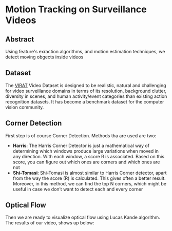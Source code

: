 # Motion Tracking on Surveillance Videos

## Abstract

Using feature's exraction algorithms, and motion estimation techniques, we detect moving obgects inside videos 

## Dataset 

The [VIRAT](https://viratdata.org/) Video Dataset is designed to be realistic, natural and challenging for video surveillance domains in terms of its resolution, background clutter, diversity in scenes, 
and human activity/event categories than existing action recognition datasets. It has become a benchmark dataset for the computer vision community.

## Corner Detection 

First step is of course Corner Detection. Methods tha are used are two: 

* **Harris**: The Harris Corner Detector is just a mathematical way of determining which windows produce large variations when moved in any direction. 
With each window, a score R is associated. Based on this score, you can figure out which ones are corners and which ones are not
* **Shi-Tomasi**: Shi-Tomasi is almost similar to Harris Corner detector, apart from the way the score (R) is calculated.
This gives often a better result. Moreover, in this method, we can find the top N corners, which might be useful in case we don’t want to detect each and every corner

## Optical Flow

Then we are ready to visualize optical flow using Lucas Kande algorithm. The results of our video, shows up below: 


